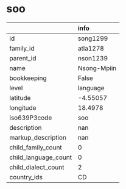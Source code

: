 # soo
|                      | info        |
|:---------------------|:------------|
| id                   | song1299    |
| family_id            | atla1278    |
| parent_id            | nson1239    |
| name                 | Nsong-Mpiin |
| bookkeeping          | False       |
| level                | language    |
| latitude             | -4.55057    |
| longitude            | 18.4978     |
| iso639P3code         | soo         |
| description          | nan         |
| markup_description   | nan         |
| child_family_count   | 0           |
| child_language_count | 0           |
| child_dialect_count  | 2           |
| country_ids          | CD          |